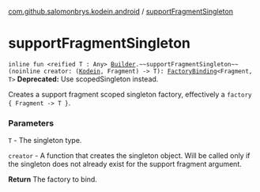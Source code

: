 [com.github.salomonbrys.kodein.android](index.md) / [supportFragmentSingleton](.)

# supportFragmentSingleton

`inline fun <reified T : Any> `[`Builder`](../com.github.salomonbrys.kodein/-kodein/-builder/index.md)`.~~supportFragmentSingleton~~(noinline creator: (`[`Kodein`](../com.github.salomonbrys.kodein/-kodein/index.md)`, Fragment) -> T): `[`FactoryBinding`](../com.github.salomonbrys.kodein/-factory-binding/index.md)`<Fragment, T>`
**Deprecated:** Use scopedSingleton instead.

Creates a support fragment scoped singleton factory, effectively a `factory { Fragment -> T }`.

### Parameters

`T` - The singleton type.

`creator` - A function that creates the singleton object. Will be called only if the singleton does not already exist for the support fragment argument.

**Return**
The factory to bind.

